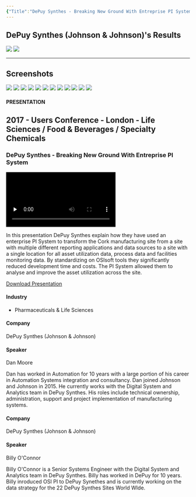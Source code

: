 ```yaml
---
{"Title":"DePuy Synthes - Breaking New Ground With Entreprise PI System","Year":2017,"Industry":"Pharmaceuticals & Life Sciences","URL":"https://resources.osisoft.com/presentations/depuy-synthes---breaking-new-ground-with-entreprise-pi-system/","PDF":"https://cdn.osisoft.com/osi/presentations/2017-uc-emea-london/UC17EU-D2LS08-DePuy-Synthes-Moore-Breaking-New-Ground-With-Entreprise-PI-System.pdf","Company":"DePuy Synthes (Johnson & Johnson)","Keywords":["Microstops","OEE"],"dg-publish":true,"permalink":"/aveva/customer-stories/2017/2017-de-puy-synthes-johnson-and-johnson-de-puy-synthes-breaking-new-ground-with-entreprise-pi-system/","dgPassFrontmatter":true}
---
```


## DePuy Synthes (Johnson & Johnson)'s Results
![](https://i.imgur.com/GyqWhH5.png)
![](https://i.imgur.com/X26WJNk.png)

---
## Screenshots
![](https://i.imgur.com/DT4J4b6.png)
![](https://i.imgur.com/pKFGc52.png)
![](https://i.imgur.com/9jcZdpn.png)
![](https://i.imgur.com/L2267zm.png)
![](https://i.imgur.com/ASFlwXN.png)
![](https://i.imgur.com/zsd9WVx.png)
![](https://i.imgur.com/6DnAsNG.png)
![](https://i.imgur.com/4TgApMH.png)
![](https://i.imgur.com/smwuhHI.png)
![](https://i.imgur.com/7B7FqKt.png)
![](https://i.imgur.com/uwonAEy.png)
![](https://i.imgur.com/Wdg3j0l.png)


#### PRESENTATION

## 2017 - Users Conference - London - Life Sciences / Food & Beverages / Specialty Chemicals

### DePuy Synthes - Breaking New Ground With Entreprise PI System

<video src="https://cdn.osisoft.com/osi/presentations/2017-uc-emea-london/UC17EU-D2LS08-DePuy-Synthes-Moore-Breaking-New-Ground-With-Entreprise-PI-System-v2.mp4" poster="https://cdn.osisoft.com/osi/presentations/2017-uc-emea-london/UC17EU-D2LS08-DePuy-Synthes-Moore-Breaking-New-Ground-With-Entreprise-PI-System-v2.jpg" id="ctl00_MainContent_ctl00_presVideo" class="embed-responsive-item" style="background-color: black; max-width: 640px; max-height: 360px" preload="none" controls="controls"></video>

In this presentation DePuy Synthes explain how they have used an enterprise PI System to transform the Cork manufacturing site from a site with multiple different reporting applications and data sources to a site with a single location for all asset utilization data, process data and facilities monitoring data. By standardizing on OSIsoft tools they significantly reduced development time and costs. The PI System allowed them to analyse and improve the asset utilization across the site.

[Download Presentation](https://cdn.osisoft.com/osi/presentations/2017-uc-emea-london/UC17EU-D2LS08-DePuy-Synthes-Moore-Breaking-New-Ground-With-Entreprise-PI-System.pdf)

#### Industry

- Pharmaceuticals & Life Sciences

#### Company

DePuy Synthes (Johnson & Johnson)

#### Speaker

Dan Moore

Dan has worked in Automation for 10 years with a large portion of his career in Automation Systems integration and consultancy. Dan joined Johnson and Johnson in 2015. He currently works with the Digital System and Analytics team in DePuy Synthes. His roles include technical ownership, administration, support and project implementation of manufacturing systems.

#### Company

DePuy Synthes (Johnson & Johnson)

#### Speaker

Billy O'Connor

Billy O'Connor is a Senior Systems Engineer with the Digital System and Analytics team in DePuy Synthes. Billy has worked in DePuy for 10 years. Billy inroduced OSI PI to DePuy Synethes and is currently working on the data strategy for the 22 DePuy Synthes Sites World WIde.